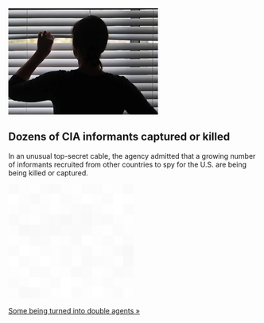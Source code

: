 
![Dozens of CIA informants captured or killed](./20211006055837.png)
## Dozens of CIA informants captured or killed

In an unusual top-secret cable, the agency admitted that a growing number of informants recruited from other countries to spy for the U.S. are being being killed or captured.

![pic](../square_bg.png)

[Some being turned into double agents »](https://www.yahoo.com/news/captured-killed-compromised-cia-admits-184027771.html)
